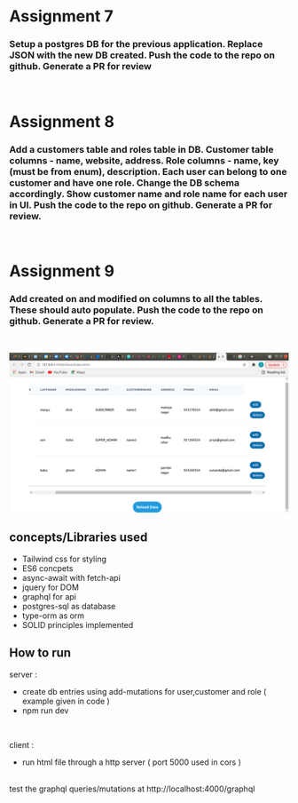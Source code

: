 # Assignment 7

### Setup a postgres DB for the previous application. Replace JSON with the new DB created. Push the code to the repo on github. Generate a PR for review
<br />

# Assignment 8

### Add a customers table and roles table in DB. Customer table columns - name, website, address. Role columns - name, key (must be from enum), description. Each user can belong to one customer and have one role. Change the DB schema accordingly. Show customer name and role name for each user in UI. Push the code to the repo on github. Generate a PR for review.
<br />

# Assignment 9

### Add created on and modified on columns to all the tables. These should auto populate. Push the code to the repo on github. Generate a PR for review.

<br />

![Alt text](./project.png?raw=true "Title")


## concepts/Libraries used

* Tailwind css for styling
* ES6 concpets
* async-await with fetch-api
* jquery for DOM
* graphql for api
* postgres-sql as database
* type-orm as orm
* SOLID principles implemented

## How to run

server : 
* create db entries using add-mutations for user,customer and role ( example given in code )
* npm run dev
<br />

client : 
* run html file through a http server ( port 5000 used in cors )

<br />
test the graphql queries/mutations at http://localhost:4000/graphql

<br />
<br />
<br />


